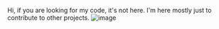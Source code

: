 Hi, if you are looking for my code, it's not here. I'm here mostly just to contribute to other projects.
![image](https://user-images.githubusercontent.com/50457605/205963689-903af51c-50f9-4a8f-981e-cbdab02d5c50.png)
